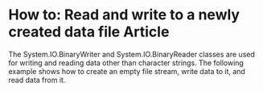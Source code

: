 # How to: Read and write to a newly created data file Article
The System.IO.BinaryWriter and System.IO.BinaryReader classes are used for writing and reading data other than character strings. The following example shows how to create an empty file stream, write data to it, and read data from it.